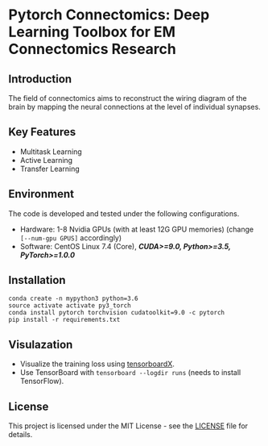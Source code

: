 # Pytorch Connectomics: Deep Learning Toolbox for EM Connectomics Research

## Introduction

The field of connectomics aims to reconstruct the wiring diagram of the brain by mapping the neural connections at the level of individual synapses.

## Key Features

- Multitask Learning
- Active Learning
- Transfer Learning

## Environment

The code is developed and tested under the following configurations.
- Hardware: 1-8 Nvidia GPUs (with at least 12G GPU memories) (change ```[--num-gpu GPUS]``` accordingly)
- Software: CentOS Linux 7.4 (Core), ***CUDA>=9.0, Python>=3.5, PyTorch>=1.0.0***

## Installation
```
conda create -n mypython3 python=3.6
source activate activate py3_torch
conda install pytorch torchvision cudatoolkit=9.0 -c pytorch
pip install -r requirements.txt
```

## Visulazation
* Visualize the training loss using [tensorboardX](https://github.com/lanpa/tensorboard-pytorch).
* Use TensorBoard with `tensorboard --logdir runs`  (needs to install TensorFlow).

## License
This project is licensed under the MIT License - see the [LICENSE](https://github.com/zudi-lin/adver-vis/blob/master/LICENSE) file for details.